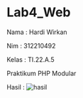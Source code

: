 # Lab4_Web

Nama  : Hardi Wirkan 

Nim   : 312210492

Kelas : TI.22.A.5


Praktikum PHP Modular

Hasil :
![hasil](https://github.com/steprtm/Lab4Web/assets/129705802/b4785f34-af1c-400f-96d3-784b23bf961c)
